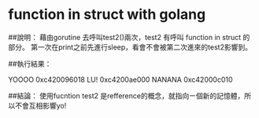 function in struct with golang
===


##說明：
藉由gorutine 去呼叫test2()兩次，test2 有呼叫 function in struct 的部分。
第一次在print之前先進行sleep，看會不會被第二次進來的test2影響到。

##執行結果：

YOOOO
0xc420096018
LU!
0xc4200ae000
NANANA
0xc42000c010


##結論：
使用fucntion test2 是refference的概念，就指向ㄧ個新的記憶體，所以不會互相影響yo!
